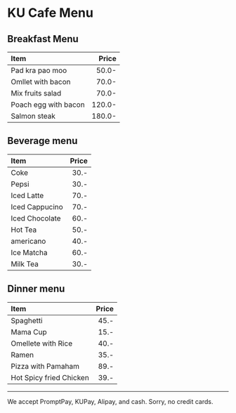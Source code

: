 # KU Cafe Menu

## Breakfast Menu

| Item                                   | Price |
|:---------------------------------------|------:|
| Pad kra pao  moo                         | 50.0-   |
| Omllet with bacon                         | 70.0-   |
| Mix fruits salad                           |  70.0-  |
| Poach egg with bacon                           |  120.0-  |
| Salmon steak                          |  180.0-  |

## Beverage menu
 Item               | Price |
|:------------------|------:|
| Coke              | 30.-  |
| Pepsi             | 30.-  |
| Iced Latte        | 70.-  |
| Iced Cappucino    | 70.-  |
| Iced Chocolate    | 60.-  |
| Hot Tea           | 50.-  |
| americano         | 40.-  |
| Ice Matcha        | 60.-  |
| Milk Tea          | 30.-  |


## Dinner menu
 Item               | Price |
|:------------------|------:|
| Spaghetti              | 45.-  |
| Mama Cup             | 15.-  |
| Omellete with Rice        | 40.-  |
| Ramen    | 35.-  |
| Pizza with Pamaham    | 89.-  |
| Hot Spicy fried Chicken    | 39.-  |


---

We accept PromptPay, KUPay, Alipay, and cash. Sorry, no credit cards.
